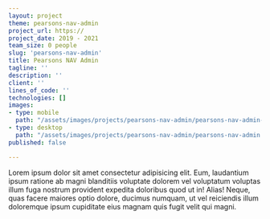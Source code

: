 ```yaml
---
layout: project
theme: pearsons-nav-admin
project_url: https://
project_date: 2019 - 2021
team_size: 0 people
slug: 'pearsons-nav-admin'
title: Pearsons NAV Admin
tagline: ''
description: ''
client: ''
lines_of_code: ''
technologies: []
images:
- type: mobile
  path: "/assets/images/projects/pearsons-nav-admin/pearsons-nav-admin-mobile.jpg"
- type: desktop
  path: "/assets/images/projects/pearsons-nav-admin/pearsons-nav-admin.jpg"
published: false

---
```

Lorem ipsum dolor sit amet consectetur adipisicing elit. Eum, laudantium ipsum ratione ab magni blanditiis voluptate dolorem vel voluptatum voluptas illum fuga nostrum provident expedita doloribus quod ut in! Alias! Neque, quas facere maiores optio dolore, ducimus numquam, ut vel reiciendis illum doloremque ipsum cupiditate eius magnam quis fugit velit qui magni.